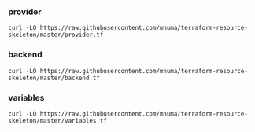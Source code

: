 
### provider

```
curl -LO https://raw.githubusercontent.com/mnuma/terraform-resource-skeleton/master/provider.tf
```

### backend

```
curl -LO https://raw.githubusercontent.com/mnuma/terraform-resource-skeleton/master/backend.tf
```

### variables

```
curl -LO https://raw.githubusercontent.com/mnuma/terraform-resource-skeleton/master/variables.tf
```
